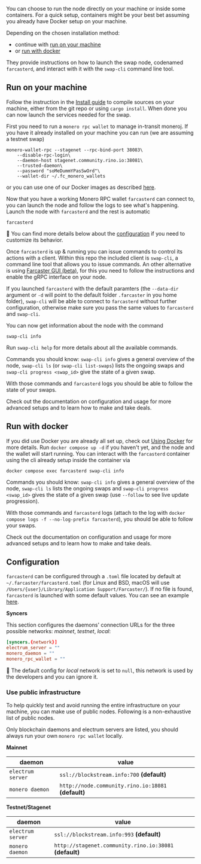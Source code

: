 You can choose to run the node directly on your machine or inside some containers. For a quick setup, containers might be your best bet assuming you already have Docker setup on your machine.

Depending on the chosen installation method:

- continue with [run on your machine](#run-on-your-machine)
- or [run with docker](#run-with-docker)

They provide instructions on how to launch the swap node, codenamed `farcasterd`, and interact with it with the `swap-cli` command line tool.

## Run on your machine

Follow the instruction in the [Install guide](./Install-guide) to compile sources on your machine, either from the git repo or using `cargo install`. When done you can now launch the services needed for the swap.

First you need to run a `monero rpc wallet` to manage in-transit moneroj. If you have it already installed on your machine you can run (we are assuming a testnet swap)

```
monero-wallet-rpc --stagenet --rpc-bind-port 38083\
    --disable-rpc-login\
    --daemon-host stagenet.community.rino.io:38081\
    --trusted-daemon\
    --password "soMeDummYPasSwOrd"\
    --wallet-dir ~/.fc_monero_wallets
```

or you can use one of our Docker images as described [here](./Using-Docker#run-the-monero-rpc-wallet).

Now that you have a working Monero RPC wallet `farcasterd` can connect to, you can launch the node and follow the logs to see what's happening. Launch the node with `farcasterd` and the rest is automatic

```
farcasterd
```

:mag_right: You can find more details below about the [configuration](#configuration) if you need to customize its behavior.

Once `farcasterd` is up & running you can issue commands to control its actions with a client. Within this repo the included client is `swap-cli`, a command line tool that allows you to issue commands. An other alternative is using [Farcaster GUI (beta)](https://github.com/farcaster-project/farcaster-gui), for this you need to follow the instructions and enable the gRPC interface on your node.

If you launched `farcasterd` with the default paramters (the `--data-dir` argument or `-d` will point to the default folder `.farcaster` in you home folder), `swap-cli` will be able to connect to `farcasterd` without further configuration, otherwise make sure you pass the same values to `farcasterd` and `swap-cli`.

You can now get information about the node with the command

```
swap-cli info
```

Run `swap-cli help` for more details about all the available commands.

Commands you should know: `swap-cli info` gives a general overview of the node, `swap-cli ls` (or `swap-cli list-swaps`) lists the ongoing swaps and `swap-cli progress <swap_id>` give the state of a given swap.

With those commands and `farcasterd` logs you should be able to follow the state of your swaps.

Check out the documentation on configuration and usage for more advanced setups and to learn how to make and take deals.

## Run with docker

If you did use Docker you are already all set up, check out [Using Docker](./Using-Docker) for more details. Run `docker compose up -d` if you haven't yet, and the node and the wallet will start running. You can interact with the `farcasterd` container using the cli already setup inside the container via

```
docker compose exec farcasterd swap-cli info
```

Commands you should know: `swap-cli info` gives a general overview of the node, `swap-cli ls` lists the ongoing swaps and `swap-cli progress <swap_id>` gives the state of a given swap (use `--follow` to see live update progression).

With those commands and `farcasterd` logs (attach to the log with `docker compose logs -f --no-log-prefix farcasterd`), you should be able to follow your swaps.

Check out the documentation on configuration and usage for more advanced setups and to learn how to make and take deals.

## Configuration

`farcasterd` can be configured through a `.toml` file located by default at `~/.farcaster/farcasterd.toml` (for Linux and BSD, macOS will use `/Users/{user}/Library/Application Support/Farcaster/`). If no file is found, `farcasterd` is launched with some default values. You can see an example [here](https://github.com/farcaster-project/farcaster-node/blob/main/farcasterd.toml).

**Syncers**

This section configures the daemons' connection URLs for the three possible networks: _mainnet_, _testnet_, _local_:

```toml
[syncers.{network}]
electrum_server = ""
monero_daemon = ""
monero_rpc_wallet = ""
```

:mag_right: The default config for _local_ network is set to `null`, this network is used by the developers and you can ignore it.

### Use public infrastructure

To help quickly test and avoid running the entire infrastructure on your machine, you can make use of public nodes. Following is a non-exhaustive list of public nodes.

Only blockchain daemons and electrum servers are listed, you should always run your own `monero rpc wallet` locally.

**Mainnet**

| daemon            | value                                                |
| ----------------- | ---------------------------------------------------- |
| `electrum server` | `ssl://blockstream.info:700` **(default)**           |
| `monero daemon`   | `http://node.community.rino.io:18081` **(default)**  |

**Testnet/Stagenet**

| daemon            | value                                                   |
| ----------------- | ------------------------------------------------------- |
| `electrum server` | `ssl://blockstream.info:993` **(default)**              |
| `monero daemon`   | `http://stagenet.community.rino.io:38081` **(default)** |
